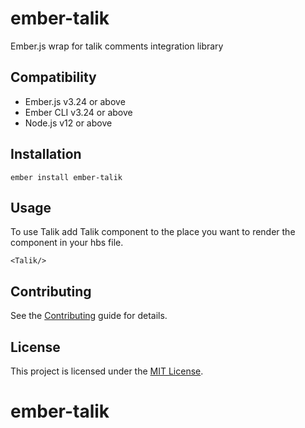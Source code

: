 # ember-talik

Ember.js wrap for talik comments integration library


## Compatibility

* Ember.js v3.24 or above
* Ember CLI v3.24 or above
* Node.js v12 or above


## Installation

```
ember install ember-talik
```


## Usage
To use Talik add Talik component to the place you want to render the component in your hbs file.

```
<Talik/>

```


## Contributing

See the [Contributing](CONTRIBUTING.md) guide for details.


## License

This project is licensed under the [MIT License](LICENSE.md).
# ember-talik
